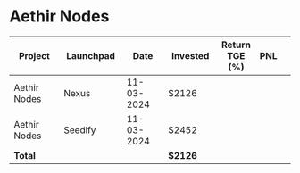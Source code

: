 # Aethir Nodes



<table data-full-width="true"><thead><tr><th width="152">Project</th><th width="138">Launchpad</th><th width="132">Date</th><th width="133">Invested</th><th>Return TGE (%)</th><th>PNL</th><th></th></tr></thead><tbody><tr><td>Aethir Nodes</td><td>Nexus</td><td>11-03-2024</td><td>$2126</td><td></td><td></td><td></td></tr><tr><td>Aethir Nodes</td><td>Seedify</td><td>11-03-2024</td><td>$2452</td><td></td><td></td><td></td></tr><tr><td><strong>Total</strong></td><td></td><td></td><td><strong>$2126</strong></td><td></td><td></td><td></td></tr></tbody></table>

